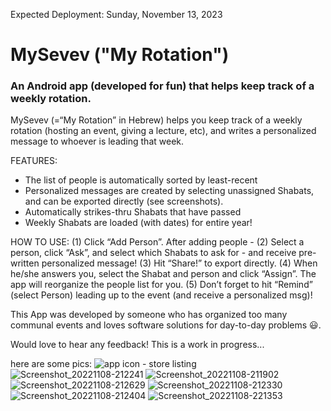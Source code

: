    Expected Deployment: Sunday, November 13, 2023
   
   
# MySevev ("My Rotation")
### An Android app (developed for fun) that helps keep track of a weekly rotation.
  
      
       
MySevev (=“My Rotation” in Hebrew) helps you keep track of a weekly rotation (hosting an event, giving a lecture, etc), and writes a personalized message to whoever is leading that week.
   
FEATURES:
- The list of people is automatically sorted by least-recent
- Personalized messages are created by selecting unassigned 
   Shabats, and can be exported directly (see screenshots).
- Automatically strikes-thru Shabats that have passed
- Weekly Shabats are loaded (with dates) for entire year!
   
HOW TO USE:
(1) Click “Add Person”. After adding people -
(2) Select a person, click “Ask”, and select which Shabats to ask for - and receive pre-written personalized message!
(3) Hit “Share!” to export directly.
(4) When he/she answers you, select the Shabat and person and click “Assign”. The app will reorganize the people list for you.
(5) Don’t forget to hit “Remind” (select Person) leading up to the event (and receive a personalized msg)!
    
    
This App was developed by someone who has organized too many communal events and loves software solutions for day-to-day problems 😃.
   
Would love to hear any feedback! This is a work in progress...

 here are some pics:
      ![app icon - store listing](https://user-images.githubusercontent.com/91850832/200668925-ae2c74a1-c7cc-46f6-8d48-b8751102781c.png)
![Screenshot_20221108-212241](https://user-images.githubusercontent.com/91850832/200669393-f18b4e04-93f9-407e-911b-82dd10915617.png)
![Screenshot_20221108-211902](https://user-images.githubusercontent.com/91850832/200669409-5c846930-9a0e-4464-af47-63a21adfc620.png)
![Screenshot_20221108-212629](https://user-images.githubusercontent.com/91850832/200669432-afd8f091-306d-437f-8570-2c0d70c0f3ed.png)
![Screenshot_20221108-212330](https://user-images.githubusercontent.com/91850832/200669448-13c206d5-985c-484a-b622-e75eb18e9d11.png)
![Screenshot_20221108-212404](https://user-images.githubusercontent.com/91850832/200669471-2073dba0-1e19-421e-bc2d-e31e878de06a.png)
![Screenshot_20221108-221353](https://user-images.githubusercontent.com/91850832/200669484-54076f9c-0609-4dc6-9754-3e275879bb73.png)

